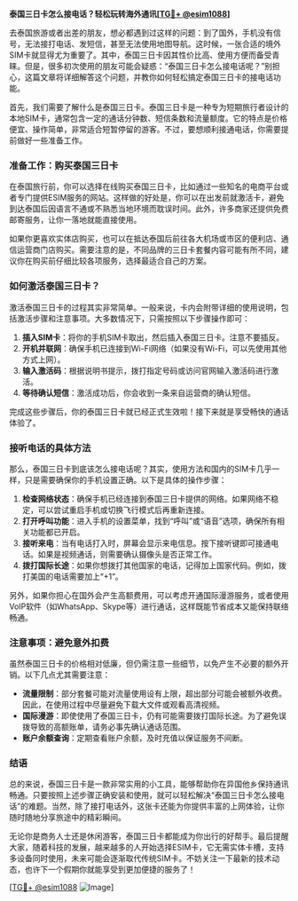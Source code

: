 **泰国三日卡怎么接电话？轻松玩转海外通讯[[TG💪+ @esim1088](https://t.me/s/esim1088)]**

去泰国旅游或者出差的朋友，想必都遇到过这样的问题：到了国外，手机没有信号，无法接打电话、发短信，甚至无法使用地图导航。这时候，一张合适的境外SIM卡就显得尤为重要了。其中，泰国三日卡因其性价比高、使用方便而备受青睐。但是，很多初次使用的朋友可能会疑惑：“泰国三日卡怎么接电话呢？”别担心，这篇文章将详细解答这个问题，并教你如何轻松搞定泰国三日卡的接电话功能。

首先，我们需要了解什么是泰国三日卡。泰国三日卡是一种专为短期旅行者设计的本地SIM卡，通常包含一定的通话分钟数、短信条数和流量额度。它的特点是价格便宜、操作简单，非常适合短暂停留的游客。不过，要想顺利接通电话，你需要提前做好一些准备工作。

### 准备工作：购买泰国三日卡

在泰国旅行前，你可以选择在线购买泰国三日卡，比如通过一些知名的电商平台或者专门提供ESIM服务的网站。这样做的好处是，你可以在出发前就激活卡，避免到达泰国后因语言不通或不熟悉当地环境而耽误时间。此外，许多商家还提供免费邮寄服务，让你一落地就能直接使用。

如果你更喜欢实体店购买，也可以在抵达泰国后前往各大机场或市区的便利店、通信运营商门店购买。需要注意的是，不同品牌的三日卡套餐内容可能有所不同，建议你在购买前仔细比较各项服务，选择最适合自己的方案。

### 如何激活泰国三日卡？

激活泰国三日卡的过程其实非常简单。一般来说，卡内会附带详细的使用说明，包括激活步骤和注意事项。大多数情况下，只需按照以下步骤操作即可：

1. **插入SIM卡**：将你的手机SIM卡取出，然后插入泰国三日卡。注意不要插反。
2. **开机并联网**：确保手机已连接到Wi-Fi网络（如果没有Wi-Fi，可以先使用其他方式上网）。
3. **输入激活码**：根据说明书提示，拨打指定号码或访问官网输入激活码进行激活。
4. **等待确认短信**：激活成功后，你会收到一条来自运营商的确认短信。

完成这些步骤后，你的泰国三日卡就已经正式生效啦！接下来就是享受畅快的通话体验了。

### 接听电话的具体方法

那么，泰国三日卡到底该怎么接电话呢？其实，使用方法和国内的SIM卡几乎一样，只是需要确保你的手机设置正确。以下是具体的操作步骤：

1. **检查网络状态**：确保手机已经连接到泰国三日卡提供的网络。如果网络不稳定，可以尝试重启手机或切换飞行模式后再重新连接。
2. **打开呼叫功能**：进入手机的设置菜单，找到“呼叫”或“语音”选项，确保所有相关功能都已开启。
3. **接听来电**：当有电话打入时，屏幕会显示来电信息。按下接听键即可接通电话。如果是视频通话，则需要确认摄像头是否正常工作。
4. **拨打国际长途**：如果你想拨打其他国家的电话，记得加上国家代码。例如，拨打美国的电话需要加上“+1”。

另外，如果你担心在国外会产生高额费用，可以考虑开通国际漫游服务，或者使用VoIP软件（如WhatsApp、Skype等）进行通话，这样既能节省成本又能保持联络畅通。

### 注意事项：避免意外扣费

虽然泰国三日卡的价格相对低廉，但仍需注意一些细节，以免产生不必要的额外开销。以下几点尤其需要注意：

- **流量限制**：部分套餐可能对流量使用设有上限，超出部分可能会被额外收费。因此，在使用过程中尽量避免下载大文件或观看高清视频。
- **国际漫游**：即使使用了泰国三日卡，仍有可能需要拨打国际长途。为了避免误拨导致的高额账单，请务必事先确认通话范围。
- **账户余额查询**：定期查看账户余额，及时充值以保证服务不间断。

### 结语

总的来说，泰国三日卡是一款非常实用的小工具，能够帮助你在异国他乡保持通讯畅通。只要按照上述步骤正确安装和使用，就可以轻松解决“泰国三日卡怎么接电话”的难题。当然，除了接打电话外，这张卡还能为你提供丰富的上网体验，让你随时随地分享旅途中的精彩瞬间。

无论你是商务人士还是休闲游客，泰国三日卡都能成为你出行的好帮手。最后提醒大家，随着科技的发展，越来越多的人开始选择ESIM卡，它无需实体卡槽，支持多设备同时使用，未来可能会逐渐取代传统SIM卡。不妨关注一下最新的技术动态，也许下一个假期你就能享受到更加便捷的服务了！

[[TG💪+ @esim1088](https://t.me/s/esim1088) ![Image](https://i.postimg.cc/4NQfJmqS/Snipaste-2025-05-13-00-14-12.png)]